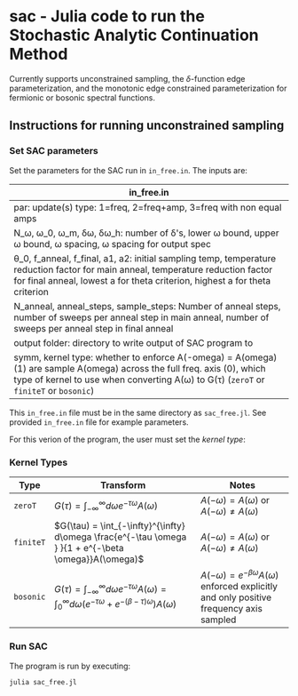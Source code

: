 # sac - Julia code to run the Stochastic Analytic Continuation Method
Currently supports unconstrained sampling, the $\delta$-function edge parameterization, and the monotonic edge constrained parameterization for fermionic or bosonic spectral functions.

## Instructions for running unconstrained sampling


### Set SAC parameters 
Set the parameters for the SAC run in `in_free.in`. The inputs are:

|in_free.in|
|---|
|par: update(s) type: 1=freq, 2=freq+amp, 3=freq with non equal amps|
|N_ω, ω_0, ω_m, δω, δω_h: number of δ's, lower ω bound, upper ω bound, ω spacing, ω spacing for output spec|
|θ_0, f_anneal, f_final, a1, a2: initial sampling temp, temperature reduction factor for main anneal, temperature reduction factor for final anneal, lowest a for theta criterion, highest a for theta criterion|
|N_anneal, anneal_steps, sample_steps: Number of anneal steps, number of sweeps per anneal step in main anneal, number of sweeps per anneal step in final anneal |
|output folder: directory to write output of SAC program to|
|symm, kernel type: whether to enforce A(-omega) = A(omega) (1) are sample A(omega) across the full freq. axis (0), which type of kernel to use when converting A(ω) to G(τ) (`zeroT` or `finiteT` or `bosonic`)|

This `in_free.in` file must be in the same directory as `sac_free.jl`. See provided `in_free.in` file for example parameters.


For this verion of the program, the user must set the *kernel type*:


### Kernel Types

| Type | Transform  | Notes |
|-----------|----------------|----|
| `zeroT` | $G(\tau) = \int_{-\infty}^{\infty} d\omega   e^{-\tau \omega }  A(\omega)$ | $A(-\omega) = A(\omega)$ or $A(-\omega) \neq A(\omega)$  |
| `finiteT`  | $G(\tau) = \int_{-\infty}^{\infty} d\omega  \frac{e^{-\tau \omega } }{1 + e^{-\beta \omega}}A(\omega)$ | $A(-\omega) = A(\omega)$ or $A(-\omega) \neq A(\omega)$  |
| `bosonic`    | $G(\tau) = \int_{-\infty}^{\infty} d\omega  e^{-\tau \omega } A(\omega) =   \int_{0}^{\infty} d\omega   \left(e^{-\tau \omega } + e^{-(\beta - \tau) \omega } \right)  A(\omega)$ | $A(-\omega) = e^{-\beta \omega} A(\omega)$ enforced explicitly and only positive frequency axis sampled |


### Run SAC
The program is run by executing:

`julia sac_free.jl`



